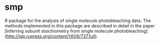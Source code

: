 smp
===

R package for the analysis of single molecule photobleaching data. The methods implemented in this package are described in detail in the paper [Inferring subunit stoichiometry from single molecule photobleaching] (http://jgp.rupress.org/content/141/6/737.full).


